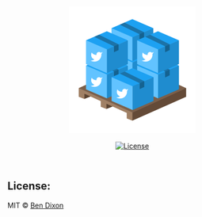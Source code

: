 <div align='center'>

  <a href='https://github.com/tdemapp/tdem/releases'>
    <img alt='TweetDeck Extension Manager' width='256px' src='https://raw.githubusercontent.com/tdemapp/assets/master/icon-1024.png' />
  </a>

  [![License](https://img.shields.io/badge/license-mit-blue.svg?longCache=true&style=for-the-badge)](https://github.com/tdemapp/assets/blob/master/LICENSE) 

  <br />
</div>

## License:

MIT © [Ben Dixon](https://github.com/tdemapp/assets/blob/master/LICENSE)
